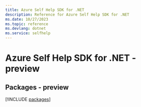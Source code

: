 ```yaml
---
title: Azure Self Help SDK for .NET
description: Reference for Azure Self Help SDK for .NET
ms.date: 10/27/2023
ms.topic: reference
ms.devlang: dotnet
ms.service: selfhelp
---
```

# Azure Self Help SDK for .NET - preview
## Packages - preview
[!INCLUDE [packages](self-help-index.md)]